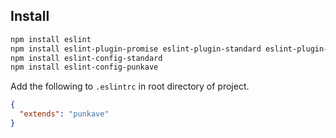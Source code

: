 ## Install

```bash
npm install eslint
npm install eslint-plugin-promise eslint-plugin-standard eslint-plugin-react
npm install eslint-config-standard
npm install eslint-config-punkave
```
Add the following to `.eslintrc` in root directory of project.

```json
{
  "extends": "punkave"
}
```
